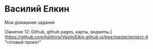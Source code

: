 #  Василий Елкин
Мои домашние задания

[Занятие 12: Github, github pages, карты, виджеты.](https://github.com/helllrice/VasiliyElkin.github.io/tree/master/project-4 "готовый проект"
